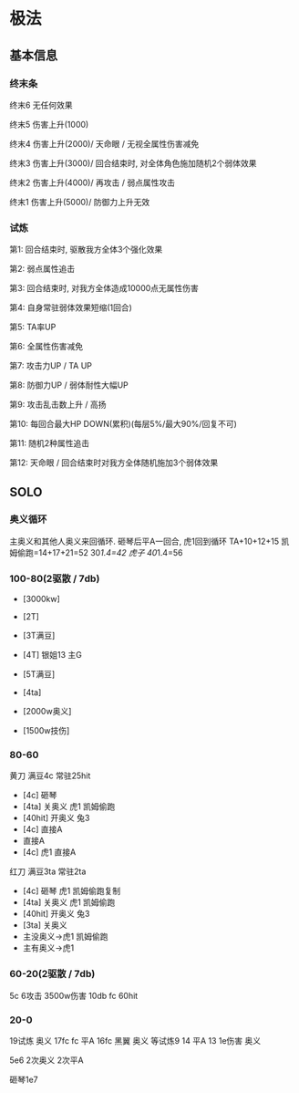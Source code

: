 # 极法

## 基本信息
### 终末条
终末6 无任何效果

终末5 伤害上升(1000)

终末4 伤害上升(2000)/ 天命眼 / 无视全属性伤害减免

终末3 伤害上升(3000)/ 回合结束时, 对全体角色施加随机2个弱体效果

终末2 伤害上升(4000)/ 再攻击 / 弱点属性攻击

终末1 伤害上升(5000)/ 防御力上升无效

### 试炼
第1: 回合结束时, 驱散我方全体3个强化效果

第2: 弱点属性追击

第3: 回合结束时, 对我方全体造成10000点无属性伤害

第4: 自身常驻弱体效果短缩(1回合)

第5: TA率UP

第6: 全属性伤害减免

第7: 攻击力UP / TA UP

第8: 防御力UP / 弱体耐性大幅UP

第9: 攻击乱击数上升 / 高扬

第10: 每回合最大HP DOWN(累积)(每层5%/最大90%/回复不可)

第11: 随机2种属性追击

第12: 天命眼 / 回合结束时对我方全体随机施加3个弱体效果

## SOLO
### 奥义循环
主奥义和其他人奥义来回循环. 砸琴后平A一回合, 虎1回到循环
TA+10+12+15
凯姆偷跑=14+17+21=52  30*1.4=42
虎子 40*1.4=56
### 100-80(2驱散 / 7db)
- [3000kw]
- [2T]
- [3T满豆]
- [4T] 银姐13 主G
- [5T满豆]

- [4ta]
- [2000w奥义]
- [1500w技伤]

### 80-60
黄刀 满豆4c 常驻25hit
- [4c] 砸琴
- [4ta] 关奥义 虎1 凯姆偷跑
- [40hit] 开奥义 兔3
- [4c] 直接A
- 直接A
- [4c] 虎1 直接A

红刀 满豆3ta 常驻2ta
- [4c] 砸琴 虎1 凯姆偷跑复制
- [4ta] 关奥义 虎1 凯姆偷跑
- [40hit] 开奥义 兔3
- [3ta] 关奥义
- 主没奥义→虎1 凯姆偷跑
- 主有奥义→虎1

### 60-20(2驱散 / 7db)
5c
6攻击
3500w伤害
10db
fc
60hit

### 20-0
19试炼 奥义
17fc fc 平A
16fc 黑翼 奥义 等试炼9
14 平A
13 1e伤害 奥义

5e6 2次奥义 2次平A

砸琴1e7
